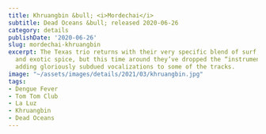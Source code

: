 ```yaml
---
title: Khruangbin &bull; <i>Mordechai</i>
subtitle: Dead Oceans &bull; released 2020-06-26
category: details
publishDate: '2020-06-26'
slug: mordechai-khruangbin
excerpt: The Texas trio returns with their very specific blend of surf, psychedelia,
  and exotic spice, but this time around they’ve dropped the “instrumental” part by
  adding gloriously subdued vocalizations to some of the tracks.
image: "~/assets/images/details/2021/03/khruangbin.jpg"
tags:
- Dengue Fever
- Tom Tom Club
- La Luz
- Khruangbin
- Dead Oceans
---
```


